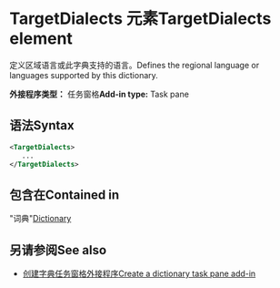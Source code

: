 # <a name="targetdialects-element"></a><span data-ttu-id="abfba-101">TargetDialects 元素</span><span class="sxs-lookup"><span data-stu-id="abfba-101">TargetDialects element</span></span>

<span data-ttu-id="abfba-102">定义区域语言或此字典支持的语言。</span><span class="sxs-lookup"><span data-stu-id="abfba-102">Defines the regional language or languages supported by this dictionary.</span></span>

<span data-ttu-id="abfba-103">**外接程序类型：** 任务窗格</span><span class="sxs-lookup"><span data-stu-id="abfba-103">**Add-in type:** Task pane</span></span>

## <a name="syntax"></a><span data-ttu-id="abfba-104">语法</span><span class="sxs-lookup"><span data-stu-id="abfba-104">Syntax</span></span>

```XML
<TargetDialects>
   ...
</TargetDialects>
```

## <a name="contained-in"></a><span data-ttu-id="abfba-105">包含在</span><span class="sxs-lookup"><span data-stu-id="abfba-105">Contained in</span></span>

<span data-ttu-id="abfba-106">"词典"</span><span class="sxs-lookup"><span data-stu-id="abfba-106">[Dictionary](dictionary.md)</span></span>

## <a name="see-also"></a><span data-ttu-id="abfba-107">另请参阅</span><span class="sxs-lookup"><span data-stu-id="abfba-107">See also</span></span>

- [<span data-ttu-id="abfba-108">创建字典任务窗格外接程序</span><span class="sxs-lookup"><span data-stu-id="abfba-108">Create a dictionary task pane add-in</span></span>](https://docs.microsoft.com/office/dev/add-ins/word/dictionary-task-pane-add-ins)
    
